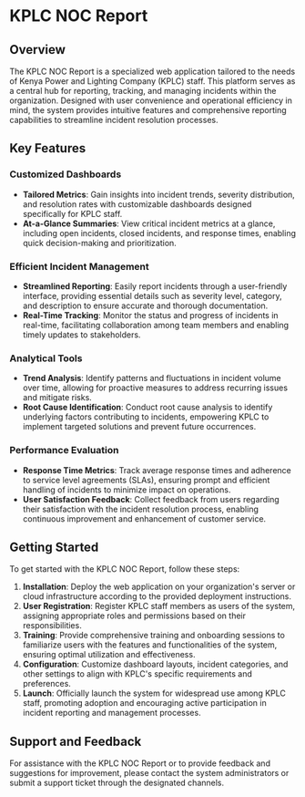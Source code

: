 # KPLC NOC Report

## Overview

The KPLC NOC Report is a specialized web application tailored to the needs of Kenya Power and Lighting Company (KPLC) staff. This platform serves as a central hub for reporting, tracking, and managing incidents within the organization. Designed with user convenience and operational efficiency in mind, the system provides intuitive features and comprehensive reporting capabilities to streamline incident resolution processes.

## Key Features

### Customized Dashboards
- **Tailored Metrics**: Gain insights into incident trends, severity distribution, and resolution rates with customizable dashboards designed specifically for KPLC staff.
- **At-a-Glance Summaries**: View critical incident metrics at a glance, including open incidents, closed incidents, and response times, enabling quick decision-making and prioritization.

### Efficient Incident Management
- **Streamlined Reporting**: Easily report incidents through a user-friendly interface, providing essential details such as severity level, category, and description to ensure accurate and thorough documentation.
- **Real-Time Tracking**: Monitor the status and progress of incidents in real-time, facilitating collaboration among team members and enabling timely updates to stakeholders.

### Analytical Tools
- **Trend Analysis**: Identify patterns and fluctuations in incident volume over time, allowing for proactive measures to address recurring issues and mitigate risks.
- **Root Cause Identification**: Conduct root cause analysis to identify underlying factors contributing to incidents, empowering KPLC to implement targeted solutions and prevent future occurrences.

### Performance Evaluation
- **Response Time Metrics**: Track average response times and adherence to service level agreements (SLAs), ensuring prompt and efficient handling of incidents to minimize impact on operations.
- **User Satisfaction Feedback**: Collect feedback from users regarding their satisfaction with the incident resolution process, enabling continuous improvement and enhancement of customer service.

## Getting Started

To get started with the KPLC NOC Report, follow these steps:

1. **Installation**: Deploy the web application on your organization's server or cloud infrastructure according to the provided deployment instructions.
2. **User Registration**: Register KPLC staff members as users of the system, assigning appropriate roles and permissions based on their responsibilities.
3. **Training**: Provide comprehensive training and onboarding sessions to familiarize users with the features and functionalities of the system, ensuring optimal utilization and effectiveness.
4. **Configuration**: Customize dashboard layouts, incident categories, and other settings to align with KPLC's specific requirements and preferences.
5. **Launch**: Officially launch the system for widespread use among KPLC staff, promoting adoption and encouraging active participation in incident reporting and management processes.

## Support and Feedback

For assistance with the KPLC NOC Report or to provide feedback and suggestions for improvement, please contact the system administrators or submit a support ticket through the designated channels.
